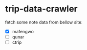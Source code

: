 # trip-data-crawler

fetch some note data from bellow site:

+ [x] mafengwo  
+ [ ] qunar
+ [ ] ctrip
